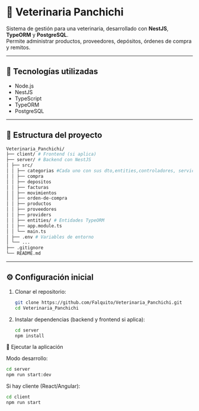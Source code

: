 # 🐾 Veterinaria Panchichi

Sistema de gestión para una veterinaria, desarrollado con **NestJS**, **TypeORM** y **PostgreSQL**.  
Permite administrar productos, proveedores, depósitos, órdenes de compra y remitos.

---

## 🧰 Tecnologías utilizadas

- Node.js  
- NestJS  
- TypeScript  
- TypeORM  
- PostgreSQL  

---

## 📁 Estructura del proyecto
```bash
Veterinaria_Panchichi/
├── client/ # Frontend (si aplica)
├── server/ # Backend con NestJS
│ ├── src/
│ │ ├── categorias #Cada uno con sus dto,entities,controladores, servicios y modulos
│ │ ├── compra
│ │ ├── depositos
│ │ ├── facturas
│ │ ├── movimientos
│ │ ├── orden-de-compra
│ │ ├── productos
│ │ ├── proveedores
│ │ ├── providers
│ │ ├── entities/ # Entidades TypeORM
│ │ ├── app.module.ts
│ │ └── main.ts
│ ├── .env # Variables de entorno
│ └── ...
├── .gitignore
└── README.md
```

---

## ⚙️ Configuración inicial

1. Clonar el repositorio:  

   ```bash
   git clone https://github.com/Falquito/Veterinaria_Panchichi.git
   cd Veterinaria_Panchichi
   ```
2. Instalar dependencias (backend y frontend si aplica):
   ```bash
   cd server
   npm install
   ```
🚀 Ejecutar la aplicación

Modo desarrollo:
```bash
cd server
npm run start:dev
```

Si hay cliente (React/Angular):
```bash
cd client
npm run start
```

